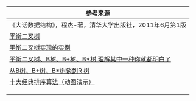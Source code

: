 

| 参考来源                                                     |
| ------------------------------------------------------------ |
| 《大话数据结构》，程杰-著，清华大学出版社，2011年6月第1版    |
| [平衡二叉树](https://baijiahao.baidu.com/s?id=1651427207567199156&wfr=spider&for=pc) |
| [平衡二叉树实现的实例](https://blog.csdn.net/wxbmelisky/article/details/47787963) |
| [平衡二叉树、B树、B+树、B*树 理解其中一种你就都明白了](https://zhuanlan.zhihu.com/p/27700617) |
| [从B树、B+树、B*树谈到R 树](https://blog.csdn.net/v_JULY_v/article/details/6530142/) |
| [十大经典排序算法（动图演示）](https://www.cnblogs.com/onepixel/articles/7674659.html) |
|                                                              |
|                                                              |
|                                                              |

